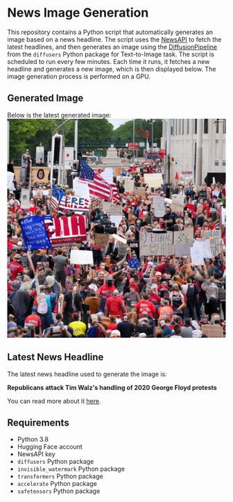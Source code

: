 # News Image Generation
This repository contains a Python script that automatically generates an image based on a news headline. The script uses the [NewsAPI](https://newsapi.org/) to fetch the latest headlines, and then generates an image using the [DiffusionPipeline](https://github.com/huggingface/diffusers) from the `diffusers` Python package for Text-to-Image task.
The script is scheduled to run every few minutes. Each time it runs, it fetches a new headline and generates a new image, which is then displayed below. The image generation process is performed on a GPU.

## Generated Image
Below is the latest generated image:
![Generated Image](image.png)

## Latest News Headline
The latest news headline used to generate the image is:

**Republicans attack Tim Walz's handling of 2020 George Floyd protests**

You can read more about it [here](https://news.google.com/rss/articles/CBMiWkFVX3lxTE5DaEg0bGVoLWdMV2Uza2lybEYtT0ZKNDRBYURWbkltOER1bHNZeVBqM3pxcU8tS2h0QWpEbUJKamJLcTVWdEFxXy1QdFNDbE5kSW8yWmRuSVVnUdIBX0FVX3lxTFBhSVU1a1F4a0pUdEVXX1l1ZHlJZldZTk04TDgwdWpRSWFfeGxoSUVfa25VdzE5cTgxd3ZHcDRZd0VoV04yVHZOaHZkdDg3ZW9OTm9yeUpnLTdSTzBYZEM0?oc=5).

## Requirements
- Python 3.8
- Hugging Face account
- NewsAPI key
- `diffusers` Python package
- `invisible_watermark` Python package
- `transformers` Python package
- `accelerate` Python package
- `safetensors` Python package
